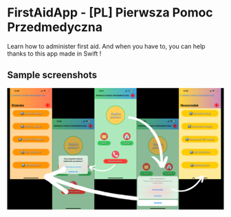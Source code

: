 # FirstAidApp - [PL] Pierwsza Pomoc Przedmedyczna
Learn how to administer first aid. And when you have to, you can help thanks to this app made in Swift !

## Sample screenshots
![Example screenshot](./views1.png)
